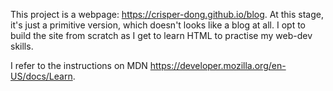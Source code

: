 This project is a webpage: https://crisper-dong.github.io/blog. 
At this stage, it's just a primitive version, which doesn't looks like a blog at all. 
I opt to build the site from scratch as I get to learn HTML to practise my web-dev skills. 

I refer to the instructions on MDN https://developer.mozilla.org/en-US/docs/Learn. 
